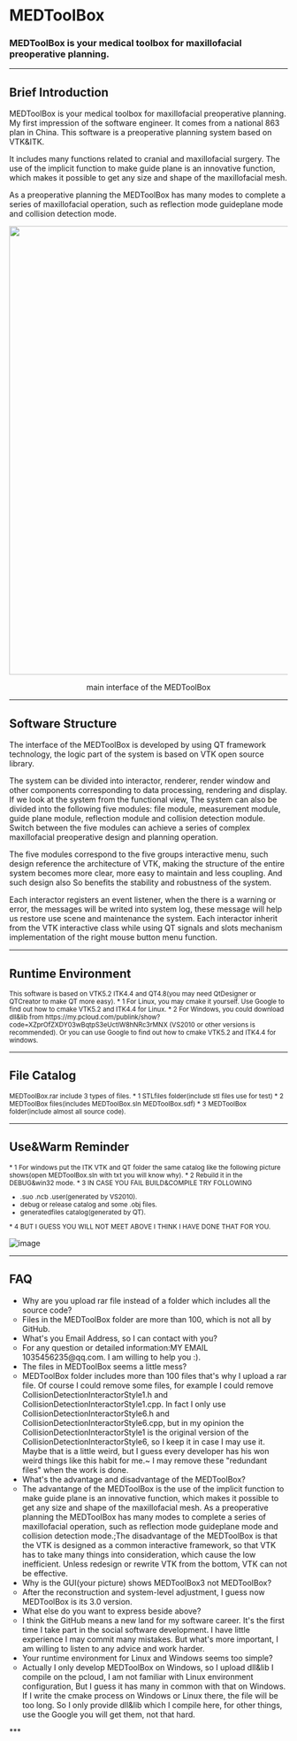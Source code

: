 # MEDToolBox
### MEDToolBox is your medical toolbox for maxillofacial preoperative planning.
***

## Brief Introduction
 
 MEDToolBox is your medical toolbox for maxillofacial preoperative planning. My first impression of the software engineer. It comes from a national 863 plan in China. This software is a preoperative planning system based on VTK&ITK. 
 
 It includes many functions related to cranial and maxillofacial surgery. The use of the implicit function to make guide plane is an innovative function, which makes it possible to get any size and shape of the maxillofacial mesh. 
 
 As a preoperative planning the MEDToolBox has many modes to complete a series of maxillofacial operation, such as reflection mode guideplane mode and collision detection mode.

 <div  align="center">
 <img src="https://github.com/RuojiWang/MEDToolBox/raw/Modify-Source-Code/images-folder/switch-meun.png" height="811" width="856"/>
 </div>
 <div>
 <p align="center">main interface of the MEDToolBox</p>
 </div>

***

## Software Structure

 The interface of the MEDToolBox is developed by using QT framework technology, the logic part of the system is based on VTK open source library. 
 
 The system can be divided into interactor, renderer, render window and other components corresponding to data processing, rendering and display. If we look at the system from the functional view, The system can also be divided into the following five modules: file module, measurement module, guide plane module, reflection module and collision detection module. Switch between the five modules can achieve a series of complex maxillofacial preoperative design and planning operation. 
 
 The five modules correspond to the five groups interactive menu, such design reference the architecture of VTK, making the structure of the entire system becomes more clear, more easy to maintain and less coupling. And such design also So benefits the stability and robustness of the system. 
 
 Each interactor registers an event listener, when the there is a warning or error, the messages will be writed into system log, these message will help us restore use scene and maintenance the system. Each interactor inherit from the VTK interactive class while using QT signals and slots mechanism implementation of the right mouse button menu function.

***

## Runtime Environment
 <small>
 This software is based on VTK5.2 ITK4.4 and QT4.8(you may need QtDesigner or QTCreator to make QT more easy). 
 * 1 For Linux, you may cmake it yourself. Use Google to find out how to cmake VTK5.2 and ITK4.4 for Linux.  
 * 2 For Windows, you could download dll&lib from https://my.pcloud.com/publink/show?code=XZprOfZXDY03wBqtpS3eUctlW8hNRc3rMNX (VS2010 or other versions is recommended). Or you can use Google to find out how to cmake VTK5.2 and ITK4.4 for windows. 
 </small>

***

## File Catalog
 <small>
 MEDToolBox.rar include 3 types of files.
 * 1 STLfiles folder(include stl files use for test)
 * 2 MEDToolBox files(includes MEDToolBox.sln MEDToolBox.sdf) 
 * 3 MEDToolBox folder(include almost all source code). 
 </small>

***

## Use&Warm Reminder
 <small>
 * 1 For windows put the ITK VTK and QT folder the same catalog like the following picture shows(open MEDToolBox.sln with txt you will know why). 
 * 2 Rebuild it in the DEBUG&win32 mode.
 * 3 IN CASE YOU FAIL BUILD&COMPILE TRY FOLLOWING
   <ol>
   <li type="disc">.suo .ncb .user(generated by VS2010).</li>
   <li type="disc">debug or release catalog and some .obj files.</li>
   <li type="disc">generatedfiles catalog(generated by QT).</li>
   </ol>
 * 4 BUT I GUESS YOU WILL NOT MEET ABOVE I THINK I HAVE DONE THAT FOR YOU.
 </small>

 ![image](https://github.com/RuojiWang/MEDToolBox/raw/Modify-Source-Code/images-folder/how-to-place-folders.png)
***

## FAQ
 <ol>
   <li type="disc">Why are you upload rar file instead of a folder which includes all the source code?</li>
   <li type="circle">Files in the MEDToolBox folder are more than 100, which is not all by GitHub.</li>
   
   <li type="disc">What's you Email Address, so I can contact with you?</li>
   <li type="circle">For any question or detailed information:MY EMAIL 1035456235@qq.com. I am willing to help you :).</li>

   <li type="disc">The files in MEDToolBox seems a little mess?</li>
   <li type="circle">MEDToolBox folder includes more than 100 files that's why I upload a rar file. Of course I could remove some files, for    example I could remove CollisionDetectionInteractorStyle1.h and CollisionDetectionInteractorStyle1.cpp. In fact I only use CollisionDetectionInteractorStyle6.h and CollisionDetectionInteractorStyle6.cpp, but in my opinion the CollisionDetectionInteractorStyle1 is the original version of the CollisionDetectionInteractorStyle6, so I keep it in case I may use it. Maybe that is a little weird, but I guess every developer has his won weird things like this habit for me.~ I may remove these "redundant files" when the work is done.</li>

   <li type="disc">What's the advantage and disadvantage of the MEDToolBox?</li>
   <li type="circle">The advantange of the MEDToolBox is the use of the implicit function to make guide plane is an innovative function, which makes it possible to get any size and shape of the maxillofacial mesh. As a preoperative planning the MEDToolBox has many modes to complete a series of maxillofacial operation, such as reflection mode guideplane mode and collision detection mode.;The disadvantage of the MEDToolBox is that the VTK is designed as a common interactive framework, so that VTK has to take many things into consideration, which cause the low inefficient. Unless redesign or rewrite VTK from the bottom, VTK can not be effective.</li>

   <li type="disc">Why is the GUI(your picture) shows MEDToolBox3 not MEDToolBox?</li>
   <li type="circle">After the reconstruction and system-level adjustment, I guess now MEDToolBox is its 3.0 version.</li>

   <li type="disc">What else do you want to express beside above?</li>
   <li type="circle">I think the GitHub means a new land for my software career. It's the first time I take part in the social software development. I have little experience I may commit many mistakes. But what's more important, I am willing to listen to any advice and work harder.</li>

   <li type="disc">Your runtime environment for Linux and Windows seems too simple?</li>
   <li type="circle">Actually I only develop MEDToolBox on Windows, so I upload dll&lib I compile on the pcloud, I am not familiar with Linux environment configuration, But I guess it has many in common with that on Windows. If I write the cmake process on Windows or Linux there, the file will be too long. So I only provide dll&lib which I compile here, for other things, use the Google you will get them, not that hard.</li>
 </ol>
***

